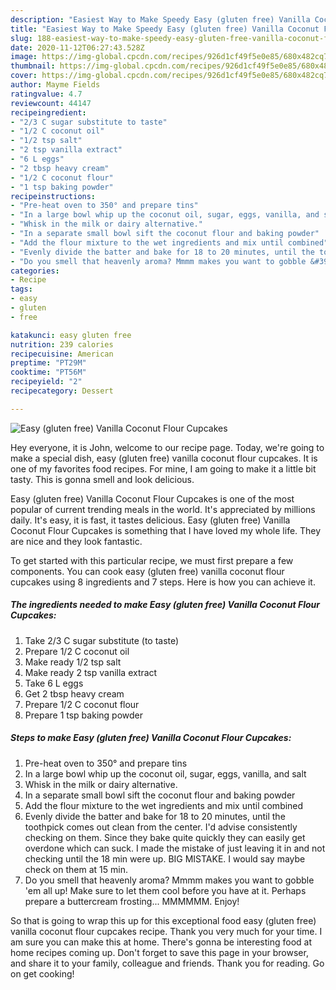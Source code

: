 ```yaml
---
description: "Easiest Way to Make Speedy Easy (gluten free) Vanilla Coconut Flour Cupcakes"
title: "Easiest Way to Make Speedy Easy (gluten free) Vanilla Coconut Flour Cupcakes"
slug: 188-easiest-way-to-make-speedy-easy-gluten-free-vanilla-coconut-flour-cupcakes
date: 2020-11-12T06:27:43.528Z
image: https://img-global.cpcdn.com/recipes/926d1cf49f5e0e85/680x482cq70/easy-gluten-free-vanilla-coconut-flour-cupcakes-recipe-main-photo.jpg
thumbnail: https://img-global.cpcdn.com/recipes/926d1cf49f5e0e85/680x482cq70/easy-gluten-free-vanilla-coconut-flour-cupcakes-recipe-main-photo.jpg
cover: https://img-global.cpcdn.com/recipes/926d1cf49f5e0e85/680x482cq70/easy-gluten-free-vanilla-coconut-flour-cupcakes-recipe-main-photo.jpg
author: Mayme Fields
ratingvalue: 4.7
reviewcount: 44147
recipeingredient:
- "2/3 C sugar substitute to taste"
- "1/2 C coconut oil"
- "1/2 tsp salt"
- "2 tsp vanilla extract"
- "6 L eggs"
- "2 tbsp heavy cream"
- "1/2 C coconut flour"
- "1 tsp baking powder"
recipeinstructions:
- "Pre-heat oven to 350° and prepare tins"
- "In a large bowl whip up the coconut oil, sugar, eggs, vanilla, and salt"
- "Whisk in the milk or dairy alternative."
- "In a separate small bowl sift the coconut flour and baking powder"
- "Add the flour mixture to the wet ingredients and mix until combined"
- "Evenly divide the batter and bake for 18 to 20 minutes, until the toothpick comes out clean from the center. I&#39;d advise consistently checking on them. Since they bake quite quickly they can easily get overdone which can suck. I made the mistake of just leaving it in and not checking until the 18 min were up. BIG MISTAKE. I would say maybe check on them at 15 min."
- "Do you smell that heavenly aroma? Mmmm makes you want to gobble &#39;em all up! Make sure to let them cool before you have at it. Perhaps prepare a buttercream frosting... MMMMMM. Enjoy!"
categories:
- Recipe
tags:
- easy
- gluten
- free

katakunci: easy gluten free 
nutrition: 239 calories
recipecuisine: American
preptime: "PT29M"
cooktime: "PT56M"
recipeyield: "2"
recipecategory: Dessert

---
```



![Easy (gluten free) Vanilla Coconut Flour Cupcakes](https://img-global.cpcdn.com/recipes/926d1cf49f5e0e85/680x482cq70/easy-gluten-free-vanilla-coconut-flour-cupcakes-recipe-main-photo.jpg)

Hey everyone, it is John, welcome to our recipe page. Today, we're going to make a special dish, easy (gluten free) vanilla coconut flour cupcakes. It is one of my favorites food recipes. For mine, I am going to make it a little bit tasty. This is gonna smell and look delicious.

Easy (gluten free) Vanilla Coconut Flour Cupcakes is one of the most popular of current trending meals in the world. It's appreciated by millions daily. It's easy, it is fast, it tastes delicious. Easy (gluten free) Vanilla Coconut Flour Cupcakes is something that I have loved my whole life. They are nice and they look fantastic.




To get started with this particular recipe, we must first prepare a few components. You can cook easy (gluten free) vanilla coconut flour cupcakes using 8 ingredients and 7 steps. Here is how you can achieve it.

<!--inarticleads1-->

##### The ingredients needed to make Easy (gluten free) Vanilla Coconut Flour Cupcakes:

1. Take 2/3 C sugar substitute (to taste)
1. Prepare 1/2 C coconut oil
1. Make ready 1/2 tsp salt
1. Make ready 2 tsp vanilla extract
1. Take 6 L eggs
1. Get 2 tbsp heavy cream
1. Prepare 1/2 C coconut flour
1. Prepare 1 tsp baking powder




<!--inarticleads2-->

##### Steps to make Easy (gluten free) Vanilla Coconut Flour Cupcakes:

1. Pre-heat oven to 350° and prepare tins
1. In a large bowl whip up the coconut oil, sugar, eggs, vanilla, and salt
1. Whisk in the milk or dairy alternative.
1. In a separate small bowl sift the coconut flour and baking powder
1. Add the flour mixture to the wet ingredients and mix until combined
1. Evenly divide the batter and bake for 18 to 20 minutes, until the toothpick comes out clean from the center. I&#39;d advise consistently checking on them. Since they bake quite quickly they can easily get overdone which can suck. I made the mistake of just leaving it in and not checking until the 18 min were up. BIG MISTAKE. I would say maybe check on them at 15 min.
1. Do you smell that heavenly aroma? Mmmm makes you want to gobble &#39;em all up! Make sure to let them cool before you have at it. Perhaps prepare a buttercream frosting... MMMMMM. Enjoy!




So that is going to wrap this up for this exceptional food easy (gluten free) vanilla coconut flour cupcakes recipe. Thank you very much for your time. I am sure you can make this at home. There's gonna be interesting food at home recipes coming up. Don't forget to save this page in your browser, and share it to your family, colleague and friends. Thank you for reading. Go on get cooking!
